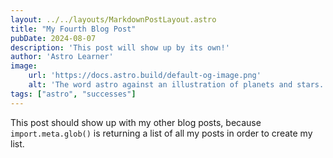 ```yaml
---
layout: ../../layouts/MarkdownPostLayout.astro
title: "My Fourth Blog Post"
pubDate: 2024-08-07
description: 'This post will show up by its own!'
author: 'Astro Learner'
image:
    url: 'https://docs.astro.build/default-og-image.png'
    alt: 'The word astro against an illustration of planets and stars.'
tags: ["astro", "successes"]
---
```

This post should show up with my other blog posts, because `import.meta.glob()` is returning a list of all my posts in order to create my list.